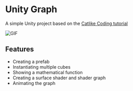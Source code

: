 # Unity Graph

A simple Unity project based on the [Catlike Coding tutorial](https://catlikecoding.com/unity/tutorials/basics/building-a-graph/)

![GIF](Assets/graph.gif)

## Features
- Creating a prefab
- Instantiating multiple cubes
- Showing a mathematical function
- Creating a surface shader and shader graph
 - Animating the graph



